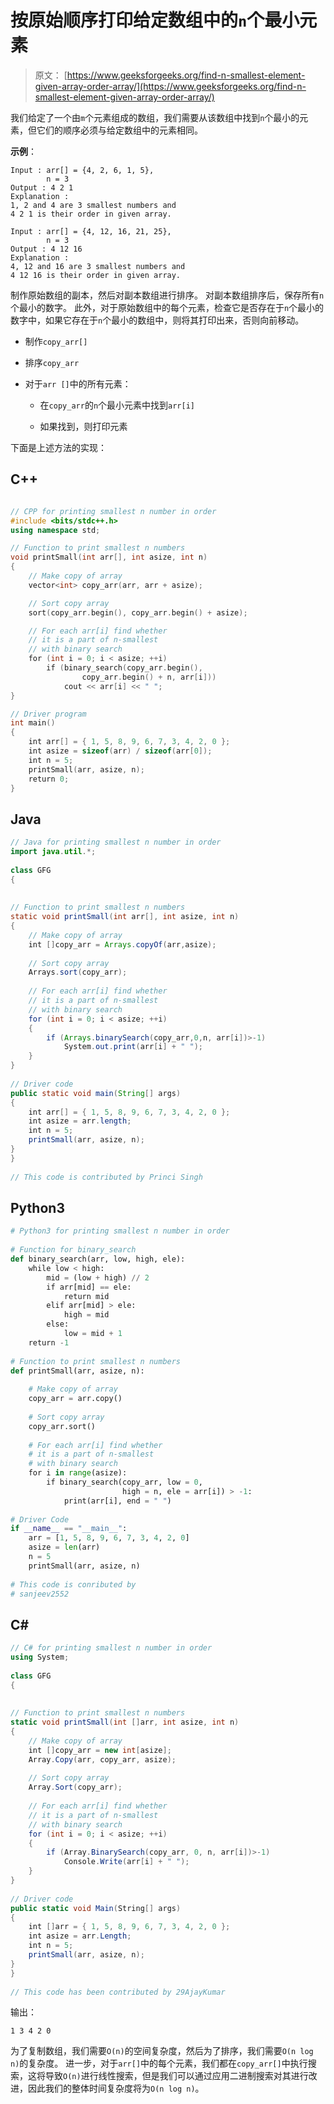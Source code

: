 # 按原始顺序打印给定数组中的`n`个最小元素

> 原文： [https://www.geeksforgeeks.org/find-n-smallest-element-given-array-order-array/](https://www.geeksforgeeks.org/find-n-smallest-element-given-array-order-array/)

我们给定了一个由`m`个元素组成的数组，我们需要从该数组中找到`n`个最小的元素，但它们的顺序必须与给定数组中的元素相同。

**示例**：

```
Input : arr[] = {4, 2, 6, 1, 5}, 
        n = 3
Output : 4 2 1
Explanation : 
1, 2 and 4 are 3 smallest numbers and
4 2 1 is their order in given array.

Input : arr[] = {4, 12, 16, 21, 25},
        n = 3
Output : 4 12 16
Explanation : 
4, 12 and 16 are 3 smallest numbers and 
4 12 16 is their order in given array.

```



制作原始数组的副本，然后对副本数组进行排序。 对副本数组排序后，保存所有`n`个最小的数字。 此外，对于原始数组中的每个元素，检查它是否存在于`n`个最小的数字中，如果它存在于`n`个最小的数组中，则将其打印出来，否则向前移动。

*   制作`copy_arr[]`

*   排序`copy_arr`

*   对于`arr []`中的所有元素：

    *   在`copy_arr`的`n`个最小元素中找到`arr[i]`

    *   如果找到，则打印元素

下面是上述方法的实现：

## C++ 

```cpp

// CPP for printing smallest n number in order 
#include <bits/stdc++.h> 
using namespace std; 

// Function to print smallest n numbers 
void printSmall(int arr[], int asize, int n) 
{ 
    // Make copy of array 
    vector<int> copy_arr(arr, arr + asize); 

    // Sort copy array 
    sort(copy_arr.begin(), copy_arr.begin() + asize); 

    // For each arr[i] find whether 
    // it is a part of n-smallest 
    // with binary search 
    for (int i = 0; i < asize; ++i) 
        if (binary_search(copy_arr.begin(),  
                copy_arr.begin() + n, arr[i])) 
            cout << arr[i] << " "; 
} 

// Driver program 
int main() 
{ 
    int arr[] = { 1, 5, 8, 9, 6, 7, 3, 4, 2, 0 }; 
    int asize = sizeof(arr) / sizeof(arr[0]);     
    int n = 5; 
    printSmall(arr, asize, n); 
    return 0; 
} 

```

## Java

```java
// Java for printing smallest n number in order 
import java.util.*; 
  
class GFG  
{ 
  
  
// Function to print smallest n numbers 
static void printSmall(int arr[], int asize, int n) 
{ 
    // Make copy of array 
    int []copy_arr = Arrays.copyOf(arr,asize); 
  
    // Sort copy array 
    Arrays.sort(copy_arr); 
  
    // For each arr[i] find whether 
    // it is a part of n-smallest 
    // with binary search 
    for (int i = 0; i < asize; ++i) 
    { 
        if (Arrays.binarySearch(copy_arr,0,n, arr[i])>-1) 
            System.out.print(arr[i] + " "); 
    } 
} 
  
// Driver code 
public static void main(String[] args)  
{ 
    int arr[] = { 1, 5, 8, 9, 6, 7, 3, 4, 2, 0 }; 
    int asize = arr.length;  
    int n = 5; 
    printSmall(arr, asize, n); 
} 
} 
  
// This code is contributed by Princi Singh
```

## Python3

```py
# Python3 for printing smallest n number in order 
  
# Function for binary_search 
def binary_search(arr, low, high, ele): 
    while low < high: 
        mid = (low + high) // 2
        if arr[mid] == ele: 
            return mid 
        elif arr[mid] > ele: 
            high = mid 
        else: 
            low = mid + 1
    return -1
  
# Function to print smallest n numbers 
def printSmall(arr, asize, n): 
  
    # Make copy of array 
    copy_arr = arr.copy() 
  
    # Sort copy array 
    copy_arr.sort() 
  
    # For each arr[i] find whether 
    # it is a part of n-smallest 
    # with binary search 
    for i in range(asize): 
        if binary_search(copy_arr, low = 0,  
                         high = n, ele = arr[i]) > -1: 
            print(arr[i], end = " ") 
  
# Driver Code 
if __name__ == "__main__": 
    arr = [1, 5, 8, 9, 6, 7, 3, 4, 2, 0] 
    asize = len(arr) 
    n = 5
    printSmall(arr, asize, n) 
  
# This code is conributed by 
# sanjeev2552
```

## C#

```cs
// C# for printing smallest n number in order 
using System;      
  
class GFG  
{ 
  
  
// Function to print smallest n numbers 
static void printSmall(int []arr, int asize, int n) 
{ 
    // Make copy of array 
    int []copy_arr = new int[asize]; 
    Array.Copy(arr, copy_arr, asize); 
  
    // Sort copy array 
    Array.Sort(copy_arr); 
  
    // For each arr[i] find whether 
    // it is a part of n-smallest 
    // with binary search 
    for (int i = 0; i < asize; ++i) 
    { 
        if (Array.BinarySearch(copy_arr, 0, n, arr[i])>-1) 
            Console.Write(arr[i] + " "); 
    } 
} 
  
// Driver code 
public static void Main(String[] args)  
{ 
    int []arr = { 1, 5, 8, 9, 6, 7, 3, 4, 2, 0 }; 
    int asize = arr.Length;  
    int n = 5; 
    printSmall(arr, asize, n); 
} 
} 
  
// This code has been contributed by 29AjayKumar
```

输出：

```
1 3 4 2 0 
```

为了复制数组，我们需要`O(n)`的空间复杂度，然后为了排序，我们需要`O(n log n)`的复杂度。 进一步，对于`arr[]`中的每个元素，我们都在`copy_arr[]`中执行搜索，这将导致`O(n)`进行线性搜索，但是我们可以通过应用二进制搜索对其进行改进，因此我们的整体时间复杂度将为`O(n log n)`。